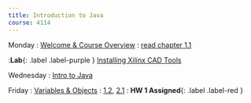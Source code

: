 ```yaml
---
title: Introduction to Java
course: 4114
---
```


Monday
: [Welcome & Course Overview](#)
  : [read chapter 1.1](#)

:**Lab**{: .label .label-purple } [Installing Xilinx CAD Tools](#)

Wednesday
: [Intro to Java](#)

Friday
: [Variables & Objects](#)
  : [1.2](#), [2.1](#)
: **HW 1 Assigned**{: .label .label-red }

